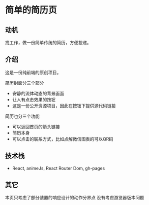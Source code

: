 # 简单的简历页

## 动机
找工作，做一份简单传统的简历，方便投递。

## 介绍
这是一份纯前端的原创项目。

简历封面分三个部分
* 安静的流体动态的背景画面
* 让人有点击效果的按钮
* 这是一份公开资源项目，因此在按钮下提供源代码链接

简历也分三个功能
* 可以返回首页的箭头链接
* 简历本身
* 可以点击的联系方式，比如点解微信图表的可以QR码

## 技术栈
* React, animeJs, React Router Dom, gh-pages

## 其它
本页只考虑了部分装置的响应设计的动作分界点
没有考虑游览器版本问题







